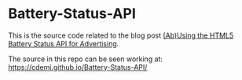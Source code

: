 # Battery-Status-API

This is the source code related to the blog post [(Ab)Using the HTML5 Battery Status API for Advertising](https://blog.cdemi.io/abusing-the-html5-battery-status-api-for-advertising/).

The source in this repo can be seen working at: https://cdemi.github.io/Battery-Status-API/